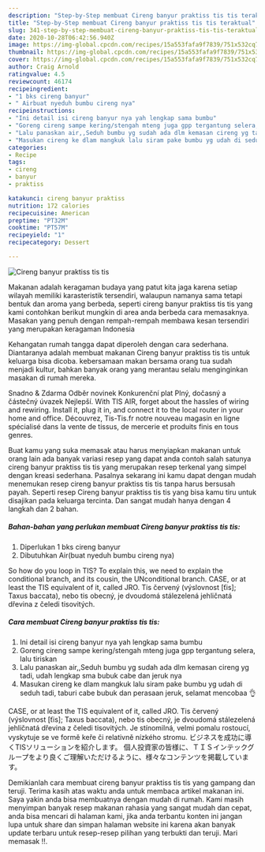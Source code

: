 ```yaml
---
description: "Step-by-Step membuat Cireng banyur praktiss tis tis teraktual"
title: "Step-by-Step membuat Cireng banyur praktiss tis tis teraktual"
slug: 341-step-by-step-membuat-cireng-banyur-praktiss-tis-tis-teraktual
date: 2020-10-28T06:42:56.940Z
image: https://img-global.cpcdn.com/recipes/15a553fafa9f7839/751x532cq70/cireng-banyur-praktiss-tis-tis-foto-resep-utama.jpg
thumbnail: https://img-global.cpcdn.com/recipes/15a553fafa9f7839/751x532cq70/cireng-banyur-praktiss-tis-tis-foto-resep-utama.jpg
cover: https://img-global.cpcdn.com/recipes/15a553fafa9f7839/751x532cq70/cireng-banyur-praktiss-tis-tis-foto-resep-utama.jpg
author: Craig Arnold
ratingvalue: 4.5
reviewcount: 46174
recipeingredient:
- "1 bks cireng banyur"
- " Airbuat nyeduh bumbu cireng nya"
recipeinstructions:
- "Ini detail isi cireng banyur nya yah lengkap sama bumbu"
- "Goreng cireng sampe kering/stengah mteng juga gpp tergantung selera, lalu tiriskan"
- "Lalu panaskan air,,Seduh bumbu yg sudah ada dlm kemasan cireng yg tadi, udah lengkap sma bubuk cabe dan jeruk nya"
- "Masukan cireng ke dlam mangkuk lalu siram pake bumbu yg udah di seduh tadi, taburi cabe bubuk dan perasaan jeruk, selamat mencobaa 👌"
categories:
- Recipe
tags:
- cireng
- banyur
- praktiss

katakunci: cireng banyur praktiss 
nutrition: 172 calories
recipecuisine: American
preptime: "PT32M"
cooktime: "PT57M"
recipeyield: "1"
recipecategory: Dessert

---
```



![Cireng banyur praktiss tis tis](https://img-global.cpcdn.com/recipes/15a553fafa9f7839/751x532cq70/cireng-banyur-praktiss-tis-tis-foto-resep-utama.jpg)

Makanan adalah keragaman budaya yang patut kita jaga karena setiap wilayah memiliki karasteristik tersendiri, walaupun namanya sama tetapi bentuk dan aroma yang berbeda, seperti cireng banyur praktiss tis tis yang kami contohkan berikut mungkin di area anda berbeda cara memasaknya. Masakan yang penuh dengan rempah-rempah membawa kesan tersendiri yang merupakan keragaman Indonesia

Kehangatan rumah tangga dapat diperoleh dengan cara sederhana. Diantaranya adalah membuat makanan Cireng banyur praktiss tis tis untuk keluarga bisa dicoba. kebersamaan makan bersama orang tua sudah menjadi kultur, bahkan banyak orang yang merantau selalu menginginkan masakan di rumah mereka.

Snadno &amp; Zdarma Odběr novinek Konkurenční plat Plný, dočasný a částečný úvazek Nejlepší. With TIS AIR, forget about the hassles of wiring and rewiring. Install it, plug it in, and connect it to the local router in your home and office. Découvrez, Tis-Tis.fr notre nouveau magasin en ligne spécialisé dans la vente de tissus, de mercerie et produits finis en tous genres.

Buat kamu yang suka memasak atau harus menyiapkan makanan untuk orang lain ada banyak variasi resep yang dapat anda contoh salah satunya cireng banyur praktiss tis tis yang merupakan resep terkenal yang simpel dengan kreasi sederhana. Pasalnya sekarang ini kamu dapat dengan mudah menemukan resep cireng banyur praktiss tis tis tanpa harus bersusah payah.
Seperti resep Cireng banyur praktiss tis tis yang bisa kamu tiru untuk disajikan pada keluarga tercinta. Dan sangat mudah hanya dengan 4 langkah dan 2 bahan.


<!--inarticleads1-->

##### Bahan-bahan yang perlukan membuat Cireng banyur praktiss tis tis:

1. Diperlukan 1 bks cireng banyur
1. Dibutuhkan  Air(buat nyeduh bumbu cireng nya)


So how do you loop in TIS? To explain this, we need to explain the conditional branch, and its cousin, the UNconditional branch. CASE, or at least the TIS equivalent of it, called JRO. Tis červený (výslovnost [ťis]; Taxus baccata), nebo tis obecný, je dvoudomá stálezelená jehličnatá dřevina z čeledi tisovitých. 

<!--inarticleads2-->

##### Cara membuat  Cireng banyur praktiss tis tis:

1. Ini detail isi cireng banyur nya yah lengkap sama bumbu
1. Goreng cireng sampe kering/stengah mteng juga gpp tergantung selera, lalu tiriskan
1. Lalu panaskan air,,Seduh bumbu yg sudah ada dlm kemasan cireng yg tadi, udah lengkap sma bubuk cabe dan jeruk nya
1. Masukan cireng ke dlam mangkuk lalu siram pake bumbu yg udah di seduh tadi, taburi cabe bubuk dan perasaan jeruk, selamat mencobaa 👌


CASE, or at least the TIS equivalent of it, called JRO. Tis červený (výslovnost [ťis]; Taxus baccata), nebo tis obecný, je dvoudomá stálezelená jehličnatá dřevina z čeledi tisovitých. Je stínomilná, velmi pomalu rostoucí, vyskytuje se ve formě keře či relativně nízkého stromu. ビジネスを成功に導くTISソリューションを紹介します。 個人投資家の皆様に、ＴＩＳインテックグループをより良くご理解いただけるように、様々なコンテンツを掲載しています。 

Demikianlah cara membuat cireng banyur praktiss tis tis yang gampang dan teruji. Terima kasih atas waktu anda untuk membaca artikel makanan ini. Saya yakin anda bisa membuatnya dengan mudah di rumah. Kami masih menyimpan banyak resep makanan rahasia yang sangat mudah dan cepat, anda bisa mencari di halaman kami, jika anda terbantu konten ini jangan lupa untuk share dan simpan halaman website ini karena akan banyak update terbaru untuk resep-resep pilihan yang terbukti dan teruji. Mari memasak !!. 
